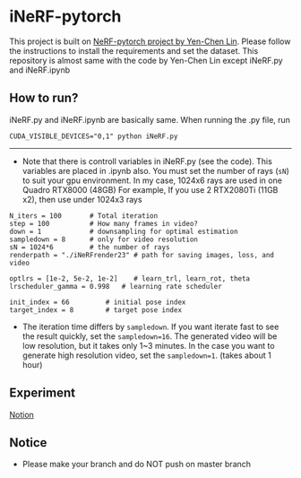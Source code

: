 # iNeRF-pytorch

This project is built on [NeRF-pytorch project by Yen-Chen Lin](https://github.com/yenchenlin/nerf-pytorch.git). Please follow the instructions to install the requirements and set the dataset.
This repository is almost same with the code by Yen-Chen Lin except iNeRF.py and iNeRF.ipynb

## How to run?
iNeRF.py and iNeRF.ipynb are basically same. When running the .py file, run
```
CUDA_VISIBLE_DEVICES="0,1" python iNeRF.py
```
---
* Note that there is controll variables in iNeRF.py (see the code). This variables are placed in .ipynb also.
You must set the number of rays (`sN`)  to suit your gpu environment. In my case, 1024x6 rays are used in one Quadro RTX8000 (48GB)
For example, If you use 2 RTX2080Ti (11GB x2), then use under 1024x3 rays

```
N_iters = 100  		# Total iteration
step = 100     		# How many frames in video?
down = 1       		# downsampling for optimal estimation
sampledown = 8 		# only for video resolution 
sN = 1024*6    		# the number of rays 
renderpath = "./iNeRFrender23" # path for saving images, loss, and video

optlrs = [1e-2, 5e-2, 1e-2]    # learn_trl, learn_rot, theta
lrscheduler_gamma = 0.998	# learning rate scheduler

init_index = 66  		# initial pose index
target_index = 8		# target pose index 
```
* The iteration time differs by `sampledown`. If you want iterate fast to see the result quickly, set the `sampledown=16`. The generated video will be low resolution, but it takes only 1~3 minutes. In the case you want to generate high resolution video, set the `sampledown=1`. (takes about 1 hour)

## Experiment
[Notion](https://www.notion.so/iNeRF-6357f04abd21410cb10d7d698fc3e6ac)

## Notice
* Please make your branch and do NOT push on master branch
